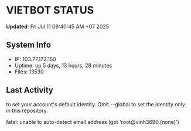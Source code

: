 # VIETBOT STATUS
**Updated**: Fri Jul 11 09:40:45 AM +07 2025

## System Info
- IP: 103.77.172.150
- Uptime: up 5 days, 13 hours, 28 minutes
- Files: 13530

## Last Activity

to set your account's default identity.
Omit --global to set the identity only in this repository.

fatal: unable to auto-detect email address (got 'root@vinh3690.(none)')
